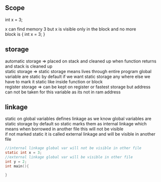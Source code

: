 ## Scope
int x = 3;

x can find memory 3 but x is visible only in the block and no more  
block is 
{
    int x = 3;
}

## storage 
automatic storage => placed on stack and cleaned up when function returns and stack is cleaned up  
static storage => static storage means lives through entire program global variable are static by default if we want static storage any where else we have to mark it static like inside function or block  
register storage => can be kept on register or fastest storage but address can not be taken for this variable as its not in ram address  

## linkage
static on global variables defines linkage as we know global variables are static storage by default so static marks them as 
internal linkage which means when borrowed in another file this will not be visible  
if not marked static it is called external linkage and will be visible in another file

```c
//internal linkage global var will not be visible in other file
static int x = 3;
//external linkage global var will be visible in other file
int y = 2;
int main(){

}

```
